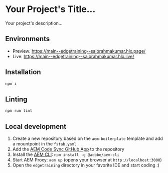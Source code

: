 # Your Project's Title...
Your project's description...

## Environments
- Preview: https://main--edgetraining--saibrahmakumar.hlx.page/
- Live: https://main--edgetraining--saibrahmakumar.hlx.live/

## Installation

```sh
npm i
```

## Linting

```sh
npm run lint
```

## Local development

1. Create a new repository based on the `aem-boilerplate` template and add a mountpoint in the `fstab.yaml`
1. Add the [AEM Code Sync GitHub App](https://github.com/apps/aem-code-sync) to the repository
1. Install the [AEM CLI](https://github.com/adobe/helix-cli): `npm install -g @adobe/aem-cli`
1. Start AEM Proxy: `aem up` (opens your browser at `http://localhost:3000`)
1. Open the `edgetraining` directory in your favorite IDE and start coding :)
